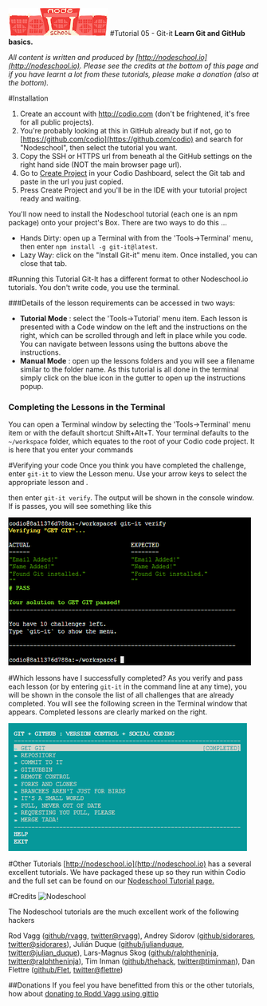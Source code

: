 [![nodeschool-logo](stuff/nodeschool.png)](http://nodeschool.io)
#Tutorial 05 - Git-it
**Learn Git and GitHub basics.**

*All content is written and produced by [http://nodeschool.io](http://nodeschool.io). Please see the credits at the bottom of this page and if you have learnt a lot from these tutorials, please make a donation (also at the bottom).*

#Installation
1. Create an account with http://codio.com (don't be frightened, it's free for all public projects).
1. You're probably looking at this in GitHub already but if not, go to [https://github.com/codio](https://github.com/codio) and search for "Nodeschool", then select the tutorial you want.
2. Copy the SSH or HTTPS url from beneath al the GitHub settings on the right hand side (NOT the main browser page url).
3. Go to [Create Project](https://codio.com/s/docs/console/creating/) in your Codio Dashboard, select the Git tab and paste in the url you just copied.
4. Press Create Project and you'll be in the IDE with your tutorial project ready and waiting.

You'll now need to install the Nodeschool tutorial (each one is an npm package) onto your project's Box. There are two ways to do this ...

- Hands Dirty: open up a Terminal with from the 'Tools->Terminal' menu, then enter `npm install -g git-it@latest`.
- Lazy Way: click on the "Install Git-it" menu item. Once installed, you can close that tab.


#Running this Tutorial
Git-It has a different format to other Nodeschool.io tutorials. You don't write code, you use the terminal.

###Details of the lesson requirements can be accessed in two ways:

- **Tutorial Mode** : select the 'Tools->Tutorial' menu item. Each lesson is presented with a Code window on the left and the instructions on the right, which can be scrolled through and left in place while you code. You can navigate between lessons using the buttons above the instructions.
- **Manual Mode** : open up the lessons folders and you will see a filename similar to the folder name. As this tutorial is all done in the terminal simply click on the blue icon in the gutter to open up the instructions popup.

### Completing the Lessons in the Terminal

You can open a Terminal window by selecting the 'Tools->Terminal' menu item or with the default shortcut Shift+Alt+T. Your terminal defaults to the `~/workspace` folder, which equates to the root of your Codio code project. It is here that you enter your commands

#Verifying your code
Once you think you have completed the challenge, enter `git-it` to view the Lesson menu. Use your arrow keys to select the appropriate lesson and <enter>. 

then enter `git-it verify`. The output will be shown in the console window. If is passes, you will see something like this

![Passed](stuff/passed.png)

#Which lessons have I successfully completed?
As you verify and pass each lesson (or by entering `git-it` in the command line at any time), you will be shown in the console the list of all challenges that are already completed. You will see the following screen in the Terminal window that appears. Completed lessons are clearly marked on the right.

![Passed](stuff/completed.png)


#Other Tutorials
[http://nodeschool.io](http://nodeschool.io) has a several excellent tutorials. We have packaged these up so they run within Codio and the full set can be found on our [Nodeschool Tutorial page.](http://codio.com/tutorials)

#Credits
![Nodeschool](http://nodeschool.io/images/nodeschool.png)

The Nodeschool tutorials are the much excellent work of the following hackers

Rod Vagg ([github/rvagg](https://github.com/rvagg), [twitter@rvagg](http://twitter.com/rvagg)), 
Andrey Sidorov ([github/sidorares](https://github.com/sidorares), [twitter@sidorares](http://twitter.com/sidorares)), 
Julián Duque ([github/julianduque](https://github.com/julianduque), [twitter@julian_duque](http://twitter.com/julian_duque)), 
Lars-Magnus Skog ([github/ralphtheninja](https://github.com/ralphtheninja), [twitter@ralphtheninja](http://twitter.com/ralphtheninja)), 
Tim Inman ([github/thehack](https://github.com/thehack), [twitter@timinman](http://twitter.com/timinman)), 
Dan Flettre ([github/Flet](https://github.com/Flet), [twitter@flettre](http://twitter.com/flettre)) 

##Donations
If you feel you have benefitted from this or the other tutorials, how about [donating to Rodd Vagg using gittip](https://www.gittip.com/rvagg/)